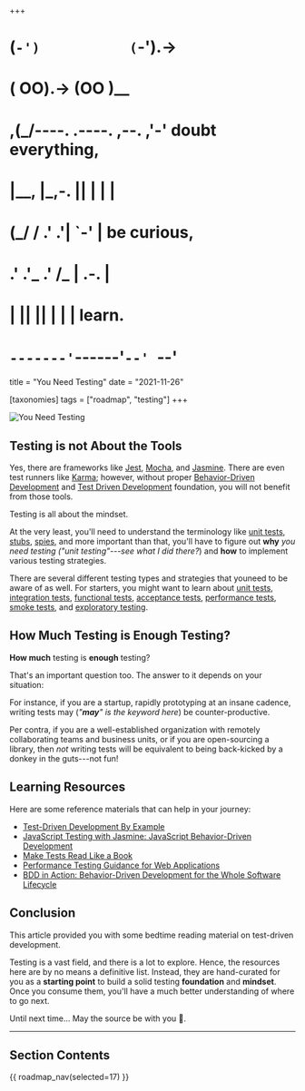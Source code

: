 +++
#   (`-')           (`-').->
#   ( OO).->        (OO )__
# ,(_/----. .----. ,--. ,'-' doubt everything,
# |__,    |\_,-.  ||  | |  |
#  (_/   /    .' .'|  `-'  | be curious,
#  .'  .'_  .'  /_ |  .-.  |
# |       ||      ||  | |  | learn.
# `-------'`------'`--' `--'

title = "You Need Testing"
date = "2021-11-26"

[taxonomies]
tags = ["roadmap", "testing"]
+++

![You Need Testing](/images/size/w1200/2024/03/testing.png)

## Testing is **not** About the Tools

Yes, there are frameworks
like [Jest](https://jestjs.io/), [Mocha](https://mochajs.org/),
and [Jasmine](https://jasmine.github.io/). There are even test runners
like [Karma](https://karma-runner.github.io/2.0/index.html); however, without
proper [Behavior-Driven Development](https://en.wikipedia.org/wiki/Behavior-driven_development)
and [Test Driven Development](https://en.wikipedia.org/wiki/Test-driven_development)
foundation, you will not benefit from those tools.

Testing is all about the mindset.

At the very least, you'll need to understand the terminology
like [unit tests](https://en.wikipedia.org/wiki/Unit_testing), 
[stubs](https://en.wikipedia.org/wiki/Test_stub), 
[spies](https://stackoverflow.com/questions/12827580/mocking-vs-spying-in-mocking-frameworks),
and more important than that, you'll have to figure out **why** _you need
testing ("unit testing"---see what I did there?_) and **how** to implement
various testing strategies.

There are several different testing types and strategies that youneed to be
aware of as well. For starters, you might want to learn
about [unit tests](https://en.wikipedia.org/wiki/Unit_testing), 
[integration tests](https://en.wikipedia.org/wiki/Integration_testing), 
[functional tests](https://en.wikipedia.org/wiki/Functional_testing), 
[acceptance tests](https://en.wikipedia.org/wiki/Acceptance_testing), 
[performance tests](https://en.wikipedia.org/wiki/Software_performance_testing), 
[smoke tests](https://en.wikipedia.org/wiki/Smoke_testing_(software)),
and [exploratory testing](https://en.wikipedia.org/wiki/Exploratory_testing).

## How Much Testing is Enough Testing?

**How much** testing is **enough** testing?

That's an important question too. The answer to it depends on your situation:

For instance, if you are a startup, rapidly prototyping at an insane cadence,
writing tests may (_"**may**" is the keyword here_) be counter-productive.

Per contra, if you are a well-established organization with remotely
collaborating teams and business units, or if you are open-sourcing a library,
then _not_ writing tests will be equivalent to being back-kicked by a donkey in
the guts---not fun!

## Learning Resources

Here are some reference materials that can help in your journey:

* [Test-Driven Development By Example](https://www.goodreads.com/book/show/387190.Test_Driven_Development)
* [JavaScript Testing with Jasmine: JavaScript Behavior-Driven Development](https://www.goodreads.com/book/show/17165516-javascript-testing-with-jasmine)
* [Make Tests Read Like a Book](http://www.uxebu.com/blog/2013/01/08/make-tests-read-like-a-book/)
* [Performance Testing Guidance for Web Applications](https://www.goodreads.com/book/show/3133219-performance-testing-guidance-for-web-applications)
* [BDD in Action: Behavior-Driven Development for the Whole Software Lifecycle](https://www.goodreads.com/book/show/20578311-bdd-in-action)

## Conclusion

This article provided you with some bedtime reading material on test-driven
development.

Testing is a vast field, and there is a lot to explore. Hence, the resources
here are by no means a definitive list. Instead, they are hand-curated for you
as a **starting point** to build a solid testing **foundation** and **mindset**.
Once you consume them, you'll have a much better understanding of where to go
next.

Until next time... May the source be with you 🦄.

--------

## Section Contents

{{ roadmap_nav(selected=17) }}
